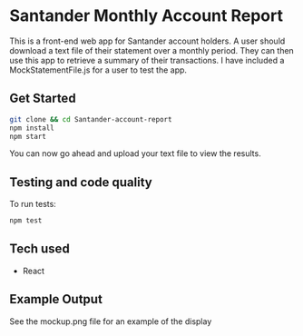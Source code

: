 # Santander Monthly Account Report

This is a front-end web app for Santander account holders. A user should download a text file of their statement over a monthly period. They can then use this app to retrieve a summary of their transactions. I have included a MockStatementFile.js for a user to test the app.

## Get Started

```sh
git clone && cd Santander-account-report
npm install
npm start
```

You can now go ahead and upload your text file to view the results.

## Testing and code quality

To run tests:
```sh
npm test
```

## Tech used
- React

## Example Output

See the mockup.png file for an example of the display
